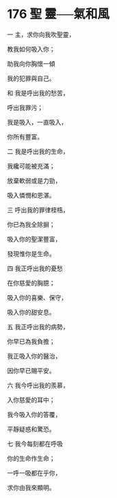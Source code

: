 # 176 聖 靈──氣和風

一 主，求你向我吹聖靈，

教我如何吸入你；

助我向你胸懷一傾

我的犯罪與自己。

和 我是呼出我的愁苦，

呼出我罪污；

我是吸入，一直吸入，

你所有豐富。

二 我是呼出我的生命，

我纔可能被充滿；

放棄軟弱或是力勁，

吸入憐憫和恩湛。

三 呼出我的罪律桎梏，

你已為我全除摒；

吸入你的聖潔豐富，

發現惟你是生命。

四 我正呼出我的憂愁

在你慈愛的胸臆；

吸入你的喜樂、保守，

吸入你的甜安息。

五 我正呼出我的病勢，

你早已為我負擔；

我正吸入你的醫治，

因你早已賜平安。

六 我今呼出我的羨慕，

入你慈愛的耳中；

我今吸入你的答覆，

平靜疑惑和驚恐。

七 我今每刻都在呼吸

你的生命作生命；

一呼一吸都在乎你，

求你由我來顯明。

